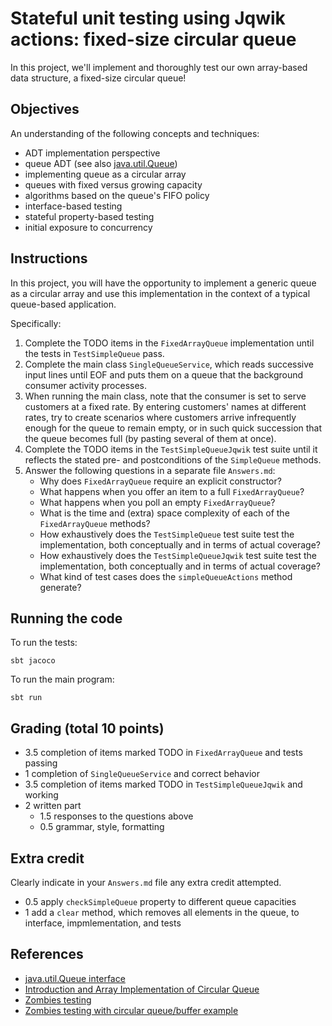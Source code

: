 # Stateful unit testing using Jqwik actions: fixed-size circular queue

In this project, we'll implement and thoroughly test our own array-based data structure, a fixed-size circular queue!

## Objectives

An understanding of the following concepts and techniques:

- ADT implementation perspective
- queue ADT (see also [java.util.Queue](https://docs.oracle.com/en/java/javase/17/docs/api/java.base/java/util/Queue.html))
- implementing queue as a circular array
- queues with fixed versus growing capacity
- algorithms based on the queue's FIFO policy
- interface-based testing
- stateful property-based testing
- initial exposure to concurrency

## Instructions

In this project, you will have the opportunity to implement a generic queue as a circular array and use this implementation in the context of a typical queue-based application.

Specifically:

1. Complete the TODO items in the `FixedArrayQueue` implementation until the tests in `TestSimpleQueue` pass.
1. Complete the main class `SingleQueueService`, which reads successive input lines until EOF and
puts them on a queue that the background consumer activity processes.
1. When running the main class, note that the consumer is set to serve customers at a fixed rate.
By entering customers' names at different rates, try to create scenarios where customers arrive infrequently enough for the queue to remain empty, or in such quick succession that the queue becomes full (by pasting several of them at once).
1. Complete the TODO items in the `TestSimpleQueueJqwik` test suite until it reflects the stated pre- and postconditions of the `SimpleQueue` methods.
1. Answer the following questions in a separate file `Answers.md`:
   - Why does `FixedArrayQueue` require an explicit constructor?
   - What happens when you offer an item to a full `FixedArrayQueue`?
   - What happens when you poll an empty `FixedArrayQueue`?
   - What is the time and (extra) space complexity of each of the `FixedArrayQueue` methods?
   - How exhaustively does the `TestSimpleQueue` test suite test the implementation, both conceptually and in terms of actual coverage?
   - How exhaustively does the `TestSimpleQueueJqwik` test suite test the implementation, both conceptually and in terms of actual coverage?
   - What kind of test cases does the `simpleQueueActions` method generate?

## Running the code

To run the tests:

    sbt jacoco

To run the main program:

    sbt run

## Grading (total 10 points)

- 3.5 completion of items marked TODO in `FixedArrayQueue` and tests passing
- 1 completion of `SingleQueueService` and correct behavior
- 3.5 completion of items marked TODO in `TestSimpleQueueJqwik` and working
- 2 written part
  - 1.5 responses to the questions above
  - 0.5 grammar, style, formatting

## Extra credit

Clearly indicate in your `Answers.md` file any extra credit attempted.

- 0.5 apply `checkSimpleQueue` property to different queue capacities
- 1 add a `clear` method, which removes all elements in the queue, to interface, impmlementation, and tests

## References

- [java.util.Queue interface](https://docs.oracle.com/en/java/javase/17/docs/api/java.base/java/util/Queue.html)
- [Introduction and Array Implementation of Circular Queue](https://www.geeksforgeeks.org/introduction-and-array-implementation-of-circular-queue)
- [Zombies testing](https://hackernoon.com/zombie-testing-one-behavior-at-a-time-9s2m3zjo)
- [Zombies testing with circular queue/buffer example](http://blog.wingman-sw.com/tdd-guided-by-zombies)
